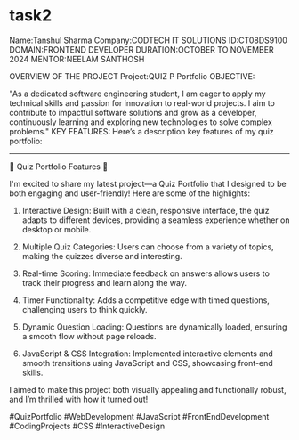 # task2
Name:Tanshul Sharma Company:CODTECH IT SOLUTIONS ID:CT08DS9100 DOMAIN:FRONTEND DEVELOPER DURATION:OCTOBER TO NOVEMBER 2024 MENTOR:NEELAM SANTHOSH

OVERVIEW OF THE PROJECT Project:QUIZ P Portfolio
OBJECTIVE:

"As a dedicated software engineering student, I am eager to apply my technical skills and passion for innovation to real-world projects. I aim to contribute to impactful software solutions and grow as a developer, continuously learning and exploring new technologies to solve complex problems."
KEY FEATURES:
Here’s a description  key features of my quiz portfolio:


---

🌟 Quiz Portfolio Features 🌟

I'm excited to share my latest project—a Quiz Portfolio that I designed to be both engaging and user-friendly! Here are some of the highlights:

1. Interactive Design: Built with a clean, responsive interface, the quiz adapts to different devices, providing a seamless experience whether on desktop or mobile.


2. Multiple Quiz Categories: Users can choose from a variety of topics, making the quizzes diverse and interesting.


3. Real-time Scoring: Immediate feedback on answers allows users to track their progress and learn along the way.


4. Timer Functionality: Adds a competitive edge with timed questions, challenging users to think quickly.


5. Dynamic Question Loading: Questions are dynamically loaded, ensuring a smooth flow without page reloads.


6. JavaScript & CSS Integration: Implemented interactive elements and smooth transitions using JavaScript and CSS, showcasing front-end skills.



I aimed to make this project both visually appealing and functionally robust, and I’m thrilled with how it turned out!

#QuizPortfolio #WebDevelopment #JavaScript #FrontEndDevelopment #CodingProjects #CSS #InteractiveDesign
